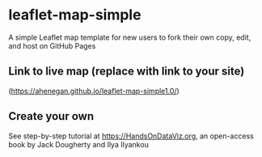 # leaflet-map-simple
A simple Leaflet map template for new users to fork their own copy, edit, and host on GitHub Pages

## Link to live map (replace with link to your site)
(https://ahenegan.github.io/leaflet-map-simple1.0/)

## Create your own
See step-by-step tutorial at https://HandsOnDataViz.org, an open-access book by Jack Dougherty and Ilya Ilyankou
